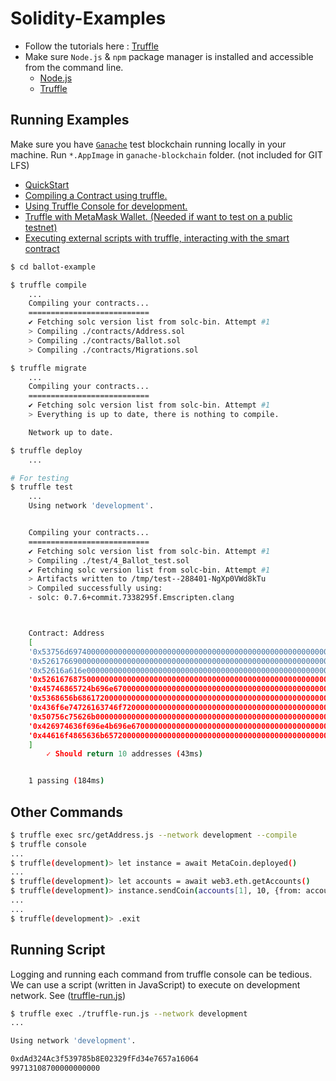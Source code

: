 # Solidity-Examples

- Follow the tutorials here : [Truffle](https://www.trufflesuite.com/docs/truffle/getting-started/installation)
- Make sure `Node.js` & `npm` package manager is installed and accessible from the command line.
  - [Node.js](https://nodejs.org/en/)
  - [Truffle](https://github.com/trufflesuite/truffle)

## Running Examples

Make sure you have [`Ganache`](https://www.trufflesuite.com/ganache) test blockchain running locally in your machine. Run `*.AppImage` in `ganache-blockchain` folder. (not included for GIT LFS)

- [QuickStart](https://www.trufflesuite.com/docs/truffle/quickstart)
- [Compiling a Contract using truffle.](https://www.trufflesuite.com/docs/truffle/getting-started/compiling-contracts)
- [Using Truffle Console for development.](https://www.trufflesuite.com/docs/truffle/getting-started/using-truffle-develop-and-the-console)
- [Truffle with MetaMask Wallet. (Needed if want to test on a public testnet)](https://www.trufflesuite.com/docs/truffle/getting-started/truffle-with-metamask)
- [Executing external scripts with truffle, interacting with the smart contract](https://www.trufflesuite.com/docs/truffle/getting-started/writing-external-scripts)

```bash
$ cd ballot-example

$ truffle compile
    ...
    Compiling your contracts...
    ===========================
    ✔ Fetching solc version list from solc-bin. Attempt #1
    > Compiling ./contracts/Address.sol
    > Compiling ./contracts/Ballot.sol
    > Compiling ./contracts/Migrations.sol

$ truffle migrate
    ...
    Compiling your contracts...
    ===========================
    ✔ Fetching solc version list from solc-bin. Attempt #1
    > Everything is up to date, there is nothing to compile.

    Network up to date.

$ truffle deploy
    ...

# For testing
$ truffle test
    ...
    Using network 'development'.


    Compiling your contracts...
    ===========================
    ✔ Fetching solc version list from solc-bin. Attempt #1
    > Compiling ./test/4_Ballot_test.sol
    ✔ Fetching solc version list from solc-bin. Attempt #1
    > Artifacts written to /tmp/test--288401-NgXp0VWd8kTu
    > Compiled successfully using:
    - solc: 0.7.6+commit.7338295f.Emscripten.clang



    Contract: Address
    [
    '0x53756d6974000000000000000000000000000000000000000000000000000000',
    '0x5261766900000000000000000000000000000000000000000000000000000000',
    '0x52616a616e000000000000000000000000000000000000000000000000000000',
    '0x5261676875000000000000000000000000000000000000000000000000000000',
    '0x45746865724b696e670000000000000000000000000000000000000000000000',
    '0x5368656b68617200000000000000000000000000000000000000000000000000',
    '0x436f6e74726163746f7200000000000000000000000000000000000000000000',
    '0x50756c75626b0000000000000000000000000000000000000000000000000000',
    '0x426974636f696e4b696e67000000000000000000000000000000000000000000',
    '0x44616f4865636b65720000000000000000000000000000000000000000000000'
    ]
        ✓ Should return 10 addresses (43ms)


    1 passing (184ms)
```

## Other Commands

```bash
$ truffle exec src/getAddress.js --network development --compile
$ truffle console
...
$ truffle(development)> let instance = await MetaCoin.deployed()
...
$ truffle(development)> let accounts = await web3.eth.getAccounts()
$ truffle(development)> instance.sendCoin(accounts[1], 10, {from: accounts[0]})
...
...
$ truffle(development)> .exit
```

## Running Script

Logging and running each command from truffle console can be tedious.
We can use a script (written in JavaScript) to execute on development network. See ([truffle-run.js](#contract-samples/truffle-run.js))

```bash
$ truffle exec ./truffle-run.js --network development
...

Using network 'development'.

0xdAd324Ac3f539785b8E02329fFd34e7657a16064
99713108700000000000
```
